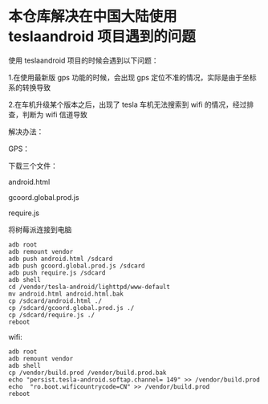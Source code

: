 # 本仓库解决在中国大陆使用teslaandroid 项目遇到的问题

使用 teslaandroid 项目的时候会遇到以下问题：

1.在使用最新版 gps 功能的时候，会出现 gps 定位不准的情况，实际是由于坐标系的转换导致

2.在车机升级某个版本之后，出现了 tesla 车机无法搜索到 wifi 的情况，经过排查，判断为 wifi 信道导致

解决办法：

GPS：

下载三个文件：

android.html

gcoord.global.prod.js

require.js

将树莓派连接到电脑

    adb root
    adb remount vendor
    adb push android.html /sdcard
    adb push gcoord.global.prod.js /sdcard
    adb push require.js /sdcard
    adb shell 
    cd /vendor/tesla-android/lighttpd/www-default
    mv android.html android.html.bak
    cp /sdcard/android.html ./
    cp /sdcard/gcoord.global.prod.js ./
    cp /sdcard/require.js ./
    reboot

wifi:

    adb root
    adb remount vendor
    adb shell
    cp /vendor/build.prod /vendor/build.prod.bak
    echo "persist.tesla-android.softap.channel= 149" >> /vendor/build.prod
    echo  "ro.boot.wificountrycode=CN" >> /vendor/build.prod
    reboot

